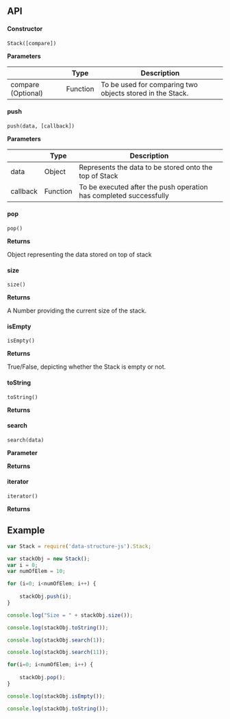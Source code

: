 ## API

#### Constructor

`Stack([compare])`

__Parameters__

| | Type | Description |
| --- | --- | --- |
| compare (Optional) | Function | To be used for comparing two objects stored in the Stack. |

#### push

`push(data, [callback])`

__Parameters__

| | Type | Description |
| --- | --- | --- |
| data | Object | Represents the data to be stored onto the top of Stack |'
| callback | Function | To be executed after the push operation has completed successfully |

#### pop

`pop()`

__Returns__

Object representing the data stored on top of stack

#### size

`size()`

__Returns__

A Number providing the current size of the stack.

#### isEmpty

`isEmpty()`

__Returns__

True/False, depicting whether the Stack is empty or not.

#### toString

`toString()`

__Returns__

#### search

`search(data)`

__Parameter__

__Returns__

#### iterator

`iterator()`

__Returns__

## Example

```javascript
var Stack = require('data-structure-js').Stack;

var stackObj = new Stack();
var i = 0;
var numOfElem = 10;

for (i=0; i<numOfElem; i++) {
    
    stackObj.push(i);
}

console.log("Size = " + stackObj.size());

console.log(stackObj.toString());

console.log(stackObj.search(1));

console.log(stackObj.search(11));

for(i=0; i<numOfElem; i++) {
    
    stackObj.pop();
}

console.log(stackObj.isEmpty());

console.log(stackObj.toString());
```
